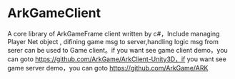 # ArkGameClient
A core library of ArkGameFrame client written by c#，Include managing Player Net object , difining game msg to server,handling logic msg from serer can be used to Game client。if you want see game client demo，you can goto https://github.com/ArkGame/ArkClient-Unity3D，if you want see game server demo，you can goto https://github.com/ArkGame/ARK
